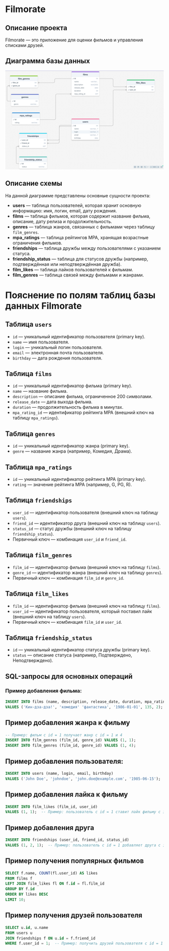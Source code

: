 # Filmorate

## Описание проекта

Filmorate — это приложение для оценки фильмов и управления списками друзей.

## Диаграмма базы данных

![Схема базы данных Filmorate](/assets/db_scheme/filmarate_SQL_scheme.png)

## Описание схемы

На данной диаграмме представлены основные сущности проекта:
- **users** — таблица пользователей, которая хранит основную информацию: имя, логин, email, дату рождения.
- **films** — таблица фильмов, которая содержит название фильма, описание, дату релиза и продолжительность.
- **genres** — таблица жанров, связанных с фильмами через таблицу `film_genres`.
- **mpa_ratings** — таблица рейтингов MPA, хранящая возрастные ограничения фильмов.
- **friendships** — таблица дружбы между пользователями с указанием статуса.
- **friendship_status** — таблица для статусов дружбы (например, подтверждённая или неподтверждённая дружба).
- **film_likes** — таблица лайков пользователей к фильмам.
- **film_genres** — таблица связей между фильмами и жанрами.

# Пояснение по полям таблиц базы данных Filmorate

## Таблица `users`
- `id` — уникальный идентификатор пользователя (primary key).
- `name` — имя пользователя.
- `login` — уникальный логин пользователя.
- `email` — электронная почта пользователя.
- `birthday` — дата рождения пользователя.

## Таблица `films`
- `id` — уникальный идентификатор фильма (primary key).
- `name` — название фильма.
- `description` — описание фильма, ограниченное 200 символами.
- `release_date` — дата выхода фильма.
- `duration` — продолжительность фильма в минутах.
- `mpa_rating_id` — идентификатор рейтинга MPA (внешний ключ на таблицу `mpa_ratings`).

## Таблица `genres`
- `id` — уникальный идентификатор жанра (primary key).
- `genre` — название жанра (например, Комедия, Драма).

## Таблица `mpa_ratings`
- `id` — уникальный идентификатор рейтинга MPA (primary key).
- `rating` — значение рейтинга MPA (например, G, PG, R).

## Таблица `friendships`
- `user_id` — идентификатор пользователя (внешний ключ на таблицу `users`).
- `friend_id` — идентификатор друга (внешний ключ на таблицу `users`).
- `status_id` — статус дружбы (внешний ключ на таблицу `friendship_status`).
- Первичный ключ — комбинация `user_id` и `friend_id`.

## Таблица `film_genres`
- `film_id` — идентификатор фильма (внешний ключ на таблицу `films`).
- `genre_id` — идентификатор жанра (внешний ключ на таблицу `genres`).
- Первичный ключ — комбинация `film_id` и `genre_id`.

## Таблица `film_likes`
- `film_id` — идентификатор фильма (внешний ключ на таблицу `films`).
- `user_id` — идентификатор пользователя, который поставил лайк (внешний ключ на таблицу `users`).
- Первичный ключ — комбинация `film_id` и `user_id`.

## Таблица `friendship_status`
- `id` — уникальный идентификатор статуса дружбы (primary key).
- `status` — описание статуса (например, Подтверждено, Неподтверждено).

## SQL-запросы для основных операций

### Пример добавления фильма:

```sql
INSERT INTO films (name, description, release_date, duration, mpa_rating_id)
VALUES ('Кин-дза-дза!', 'комедия' 'фантастика', '1986-01-01', 135, 2);
```
## Пример добавления жанра к фильму
```sql
-- Пример: фильм с id = 1 получает жанр с id = 1 и 4
INSERT INTO film_genres (film_id, genre_id) VALUES (1, 1);
INSERT INTO film_genres (film_id, genre_id) VALUES (1, 4);
```

## Пример добавления пользователя:
```sql 
INSERT INTO users (name, login, email, birthday)
VALUES ('John Doe', 'johndoe', 'john.doe@example.com', '1985-06-15');
```

## Пример добавления лайка к фильму
```sql
INSERT INTO film_likes (film_id, user_id)
VALUES (1, 1);  -- Пример: пользователь с id = 1 ставит лайк фильму с id = 1
```

## Пример добавления друга
```sql
INSERT INTO friendships (user_id, friend_id, status_id)
VALUES (1, 2, 1);  -- Пример: пользователь с id = 1 добавляет друга с id = 2, статус = 1 (подтверждено)
```

## Пример получения популярных фильмов
```sql
SELECT f.name, COUNT(fl.user_id) AS likes
FROM films f
LEFT JOIN film_likes fl ON f.id = fl.film_id
GROUP BY f.id
ORDER BY likes DESC
LIMIT 10;
```

##   Пример получения друзей пользователя
```sql
SELECT u.id, u.name
FROM users u
JOIN friendships f ON u.id = f.friend_id
WHERE f.user_id = 1;  -- Пример: получить друзей пользователя с id = 1
```
